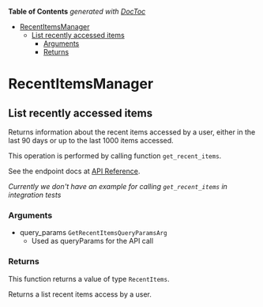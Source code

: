 <!-- START doctoc generated TOC please keep comment here to allow auto update -->
<!-- DON'T EDIT THIS SECTION, INSTEAD RE-RUN doctoc TO UPDATE -->
**Table of Contents**  *generated with [DocToc](https://github.com/thlorenz/doctoc)*

- [RecentItemsManager](#recentitemsmanager)
  - [List recently accessed items](#list-recently-accessed-items)
    - [Arguments](#arguments)
    - [Returns](#returns)

<!-- END doctoc generated TOC please keep comment here to allow auto update -->

# RecentItemsManager

## List recently accessed items

Returns information about the recent items accessed
by a user, either in the last 90 days or up to the last
1000 items accessed.

This operation is performed by calling function `get_recent_items`.

See the endpoint docs at
[API Reference](https://developer.box.com/reference/get-recent-items/).

*Currently we don't have an example for calling `get_recent_items` in integration tests*

### Arguments

- query_params `GetRecentItemsQueryParamsArg`
  - Used as queryParams for the API call


### Returns

This function returns a value of type `RecentItems`.

Returns a list recent items access by a user.


